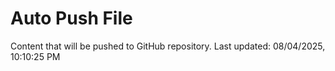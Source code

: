 # Auto Push File

Content that will be pushed to GitHub repository.
Last updated: 08/04/2025, 10:10:25 PM